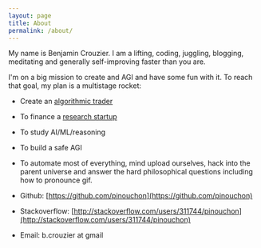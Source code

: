 ```yaml
---
layout: page
title: About
permalink: /about/
---
```


My name is Benjamin Crouzier. I am a lifting, coding, juggling, blogging, meditating 
and generally self-improving faster than you are.

I'm on a big mission to create and AGI and have some fun with it. To reach that goal, my plan is
a multistage rocket:

 - Create an [algorithmic trader](github.com/tufa)
 - To finance a [research startup](tufa.ai)
 - To study AI/ML/reasoning
 - To build a safe AGI
 - To automate most of everything, mind upload ourselves, hack into the parent universe and 
   answer the hard philosophical questions including how to pronounce gif. 

 - Github: [https://github.com/pinouchon](https://github.com/pinouchon)
 - Stackoverflow: [http://stackoverflow.com/users/311744/pinouchon](http://stackoverflow.com/users/311744/pinouchon)
 - Email: b.crouzier at gmail